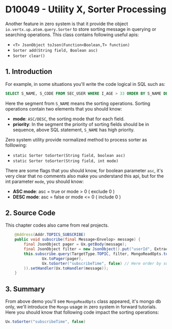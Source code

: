 # D10049 - Utility X, Sorter Processing

Another feature in zero system is that it provide the object `io.vertx.up.atom.query.Sorter` to store sorting message in
querying or searching operations. This class contains following useful apis:

* `<T> JsonObject toJson(Function<Boolean,T> function)`
* `Sorter add(String field, Boolean asc)`
* `Sorter clear()`

## 1. Introduction

For example, in some situations you'll write the code logical in SQL such as:

```sql
SELECT S_NAME, S_CODE FROM SEC_USER WHERE I_AGE > 33 ORDER BY S_NAME DESC, S_EMAIL ASC
```

Here the segment from `S_NAME` means the sorting operations. Sorting operations contain two elements that you should
know:

* **mode**: `ASC/DESC`, the sorting mode that for each field.
* **priority**: In the segment the priority of sorting fields should be in sequence, above SQL statement, `S_NAME` has
  high priority.

Zero system utility provide normalized method to process sorter as folllowing:

* `static Sorter toSorter(String field, boolean asc)`
* `static Sorter toSorter(String field, int mode)`

There are some flags that you should know, for boolean parameter `asc`, it's very clear that no comments also make you
understand this api, but for the int parameter `mode`, you should know:

* **ASC mode**: asc = true or mode &gt; 0 \( exclude 0 \)
* **DESC mode**: asc = false or mode &lt;= 0 \( include 0 \)

## 2. Source Code

This chapter codes also came from real projects.

```java
    @Address(Addr.TOPICS_SUBSCRIBE)
    public void subscribe(final Message<Envelop> message) {
        final JsonObject pager = Ux.getBody(message);
        final JsonObject filter = new JsonObject().put("userId", Extractor.getUserId(message));
        this.subscribe.query(TargetType.TOPIC, filter, MongoReadOpts.toFull(
                Ux.toPager(pager), 
                Ux.toSorter("subscribeTime", false) // Here order by subscribeTime DESC mode.
        )).setHandler(Ux.toHandler(message));
    }
```

## 3. Summary

From above demo you'll see `MongoReadOpts` class appeared, it's mongo db only, we'll introduce the `Mongo` usage in zero
system in forward tutorials. Here you should know that following code impact the sorting operations:

```java
Ux.toSorter("subscribeTime", false)
```



